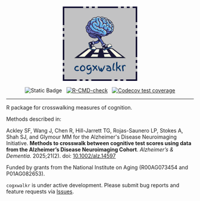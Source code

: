 <div align="center">

<a href="https://jrgant.github.io/cogxwalkr"><img src="https://github.com/jrgant/cogxwalkr/blob/dev/logo.png?raw=true" style="width:200px;" alt="cogxwalkr logo depicting a walking brain wearing tennish shoes and walking on a crosswalk."/></a>

<!-- badges: start -->
![Static Badge](https://img.shields.io/badge/Status-In_development-FF0000) &nbsp;
[![R-CMD-check](https://github.com/jrgant/cogxwalkr/actions/workflows/R-CMD-check.yaml/badge.svg)](https://github.com/jrgant/cogxwalkr/actions/workflows/R-CMD-check.yaml) &nbsp;
[![Codecov test coverage](https://codecov.io/gh/jrgant/cogxwalkr/graph/badge.svg)](https://app.codecov.io/gh/jrgant/cogxwalkr)
<!-- badges: end -->
</div>

<hr>

R package for crosswalking measures of cognition.

Methods described in:
    
Ackley SF, Wang J, Chen R, Hill-Jarrett TG, Rojas-Saunero LP, Stokes A, Shah SJ, and Glymour MM for the Alzheimer's Disease Neuroimaging Initiative. **Methods to crosswalk between cognitive test scores using data from the Alzheimer’s Disease Neuroimaging Cohort**. _Alzheimer’s &amp; Dementia_. 2025;21(2). doi: [10.1002/alz.14597](https://doi.org/10.1002/alz.14597) 

Funded by grants from the National Institute on Aging (R00AG073454 and P01AG082653).

`cogxwalkr` is under active development. Please submit bug reports and feature requests via [Issues](https://github.com/jrgant/cogxwalkr/issues).
